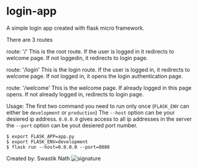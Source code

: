 # login-app
A simple login app created with flask micro framework.

There are 3 routes

route: '/'
This is the root route. If the user is logged in it redirects to welcome page. If not loggedin, it redirects to login page.

route: '/login'
This is the login route. If the user is logged in, it redirects to welcome page. If not logged in, it opens the login authentication page.

route: '/welcome'
This is the welcome page. If already logged in this page opens. If not already logged in, redirects to login page.


Usage:
The first two command you need to run only once (`FLASK_ENV` can either be `development` or `production`)
The `--host` option can be your desiered ip address. `0.0.0.0` gives access to all ip addresses in the server
the `--port` option can be yout desiered port number.

```
$ export FLASK_APP=app.py
$ export FLASK_ENV=development
$ flask run --host=0.0.0.0 --port=8080
```
Created by:
Swastik Nath
![signature](http://swastiknath.surge.sh/img/swastik-signature.png)
